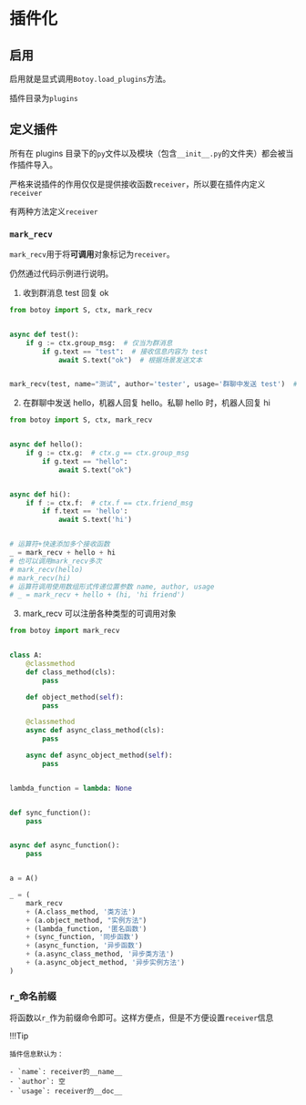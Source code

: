 # 插件化

## 启用

启用就是显式调用`Botoy.load_plugins`方法。

插件目录为`plugins`

## 定义插件

所有在 plugins 目录下的`py`文件以及模块（包含`__init__.py`的文件夹）都会被当作插件导入。

严格来说插件的作用仅仅是提供接收函数`receiver`，所以要在插件内定义`receiver`

有两种方法定义`receiver`

### `mark_recv`

`mark_recv`用于将**可调用**对象标记为`receiver`。

仍然通过代码示例进行说明。

1. 收到群消息 test 回复 ok

```python
from botoy import S, ctx, mark_recv


async def test():
    if g := ctx.group_msg:  # 仅当为群消息
        if g.text == "test":  # 接收信息内容为 test
            await S.text("ok")  # 根据场景发送文本


mark_recv(test, name="测试", author='tester', usage='群聊中发送 test')  # 插件信息仅用于控制台显示, 可选
```

2. 在群聊中发送 hello，机器人回复 hello。私聊 hello 时，机器人回复 hi

```python
from botoy import S, ctx, mark_recv


async def hello():
    if g := ctx.g:  # ctx.g == ctx.group_msg
        if g.text == "hello":
            await S.text("ok")


async def hi():
    if f := ctx.f:  # ctx.f == ctx.friend_msg
        if f.text == 'hello':
            await S.text('hi')


# 运算符+快速添加多个接收函数
_ = mark_recv + hello + hi
# 也可以调用mark_recv多次
# mark_recv(hello)
# mark_recv(hi)
# 运算符调用使用数组形式传递位置参数 name, author, usage
# _ = mark_recv + hello + (hi, 'hi friend')
```

3. mark_recv 可以注册各种类型的可调用对象

```python
from botoy import mark_recv


class A:
    @classmethod
    def class_method(cls):
        pass

    def object_method(self):
        pass

    @classmethod
    async def async_class_method(cls):
        pass

    async def async_object_method(self):
        pass


lambda_function = lambda: None


def sync_function():
    pass


async def async_function():
    pass


a = A()

_ = (
    mark_recv
    + (A.class_method, '类方法')
    + (a.object_method, "实例方法")
    + (lambda_function, '匿名函数')
    + (sync_function, '同步函数')
    + (async_function, '异步函数')
    + (a.async_class_method, '异步类方法')
    + (a.async_object_method, '异步实例方法')
)

```

### `r_`命名前缀

将函数以`r_`作为前缀命令即可。这样方便点，但是不方便设置`receiver`信息

!!!Tip

    插件信息默认为：

    - `name`: receiver的__name__
    - `author`: 空
    - `usage`: receiver的__doc__
